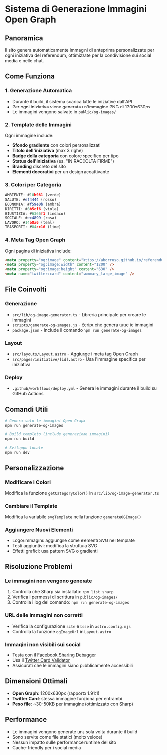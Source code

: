 # Sistema di Generazione Immagini Open Graph

## Panoramica

Il sito genera automaticamente immagini di anteprima personalizzate per ogni iniziativa del referendum, ottimizzate per la condivisione sui social media e nelle chat.

## Come Funziona

### 1. Generazione Automatica
- Durante il build, il sistema scarica tutte le iniziative dall'API
- Per ogni iniziativa viene generata un'immagine PNG di 1200x630px
- Le immagini vengono salvate in `public/og-images/`

### 2. Template delle Immagini
Ogni immagine include:
- **Sfondo gradiente** con colori personalizzati
- **Titolo dell'iniziativa** (max 3 righe)
- **Badge della categoria** con colore specifico per tipo
- **Status dell'iniziativa** (es. "IN RACCOLTA FIRME")
- **Branding** discreto del sito
- **Elementi decorativi** per un design accattivante

### 3. Colori per Categoria
```typescript
AMBIENTE: #10b981 (verde)
SALUTE: #ef4444 (rosso)
ECONOMIA: #f59e0b (ambra)
DIRITTI: #8b5cf6 (viola)
GIUSTIZIA: #6366f1 (indaco)
SOCIALE: #ec4899 (rosa)
LAVORO: #14b8a6 (teal)
TRASPORTI: #84cc16 (lime)
```

### 4. Meta Tag Open Graph
Ogni pagina di iniziativa include:
```html
<meta property="og:image" content="https://aborruso.github.io/referendum_astro/og-images/og-[ID].png" />
<meta property="og:image:width" content="1200" />
<meta property="og:image:height" content="630" />
<meta name="twitter:card" content="summary_large_image" />
```

## File Coinvolti

### Generazione
- `src/lib/og-image-generator.ts` - Libreria principale per creare le immagini
- `scripts/generate-og-images.js` - Script che genera tutte le immagini
- `package.json` - Include il comando `npm run generate-og-images`

### Layout
- `src/layouts/Layout.astro` - Aggiunge i meta tag Open Graph
- `src/pages/initiative/[id].astro` - Usa l'immagine specifica per iniziativa

### Deploy
- `.github/workflows/deploy.yml` - Genera le immagini durante il build su GitHub Actions

## Comandi Utili

```bash
# Genera solo le immagini Open Graph
npm run generate-og-images

# Build completo (include generazione immagini)
npm run build

# Sviluppo locale
npm run dev
```

## Personalizzazione

### Modificare i Colori
Modifica la funzione `getCategoryColor()` in `src/lib/og-image-generator.ts`

### Cambiare il Template
Modifica la variabile `svgTemplate` nella funzione `generateOGImage()`

### Aggiungere Nuovi Elementi
- Logo/immagini: aggiungile come elementi SVG nel template
- Testi aggiuntivi: modifica la struttura SVG
- Effetti grafici: usa pattern SVG o gradienti

## Risoluzione Problemi

### Le immagini non vengono generate
1. Controlla che Sharp sia installato: `npm list sharp`
2. Verifica i permessi di scrittura in `public/og-images/`
3. Controlla i log del comando: `npm run generate-og-images`

### URL delle immagini non corretti
- Verifica la configurazione `site` e `base` in `astro.config.mjs`
- Controlla la funzione `ogImageUrl` in `Layout.astro`

### Immagini non visibili sui social
- Testa con il [Facebook Sharing Debugger](https://developers.facebook.com/tools/debug/)
- Usa il [Twitter Card Validator](https://cards-dev.twitter.com/validator)
- Assicurati che le immagini siano pubblicamente accessibili

## Dimensioni Ottimali

- **Open Graph**: 1200x630px (rapporto 1.91:1)
- **Twitter Card**: stessa immagine funziona per entrambi
- **Peso file**: ~30-50KB per immagine (ottimizzato con Sharp)

## Performance

- Le immagini vengono generate una sola volta durante il build
- Sono servite come file statici (molto veloce)
- Nessun impatto sulle performance runtime del sito
- Cache-friendly per i social media
